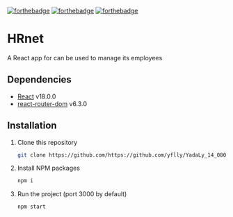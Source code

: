 [![forthebadge](https://forthebadge.com/images/badges/uses-html.svg)](https://forthebadge.com) [![forthebadge](https://forthebadge.com/images/badges/uses-css.svg)](https://forthebadge.com) [![forthebadge](https://forthebadge.com/images/badges/made-with-javascript.svg)](https://forthebadge.com)

# HRnet

A React app for can be used to manage its employees

## Dependencies

- [React](https://reactjs.org/) v18.0.0
- [react-router-dom](https://reactrouter.com/web/guides/quick-start) v6.3.0

## Installation

1. Clone this repository
   ```sh
   git clone https://github.com/https://github.com/yflly/YadaLy_14_08042022v2.git
   ```
2. Install NPM packages
   ```sh
   npm i
   ```
3. Run the project (port 3000 by default)

   ```sh
   npm start
   ```


